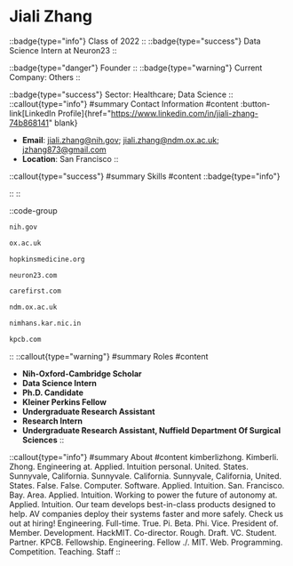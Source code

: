 # Jiali Zhang
::badge{type="info"}
Class of 2022
::
::badge{type="success"}
Data Science Intern at Neuron23
::

::badge{type="danger"}
Founder
::
::badge{type="warning"}
Current Company: Others
::

::badge{type="success"}
Sector: Healthcare; Data Science
::
::callout{type="info"}
#summary
Contact Information
#content
:button-link[LinkedIn Profile]{href="https://www.linkedin.com/in/jiali-zhang-74b868141" blank}
- **Email**: jiali.zhang@nih.gov; jiali.zhang@ndm.ox.ac.uk; jzhang873@gmail.com
- **Location**: San Francisco
::

::callout{type="success"}
#summary
Skills
#content
::badge{type="info"}

::
::

::code-group
```bash [National Institutes of Health]
nih.gov
```
```bash [University of Oxford]
ox.ac.uk
```
```bash [Johns Hopkins Medicine]
hopkinsmedicine.org
```
```bash [Neuron23]
neuron23.com
```
```bash [CareFirst BlueCross BlueShield]
carefirst.com
```
```bash [Nuffield Department of Medicine]
ndm.ox.ac.uk
```
```bash [National Institute of Mental Health and Neuro Sciences]
nimhans.kar.nic.in
```
```bash [Kleiner Perkins Caufield & Byers]
kpcb.com
```
::
::callout{type="warning"}
#summary
Roles
#content
- **Nih-Oxford-Cambridge Scholar**
- **Data Science Intern**
- **Ph.D. Candidate**
- **Kleiner Perkins Fellow**
- **Undergraduate Research Assistant**
- **Research Intern**
- **Undergraduate Research Assistant, Nuffield Department Of Surgical Sciences**
::

::callout{type="info"}
#summary
About
#content
kimberlizhong. Kimberli. Zhong. Engineering at. Applied. Intuition personal. United. States. Sunnyvale, California. Sunnyvale. California. Sunnyvale, California, United. States. False. False. Computer. Software. Applied. Intuition. San. Francisco. Bay. Area. Applied. Intuition. Working to power the future of autonomy at. Applied. Intuition. Our team develops best-in-class products designed to help. AV companies deploy their systems faster and more safely. Check us out at hiring! Engineering. Full-time. True. Pi. Beta. Phi. Vice. President of. Member. Development. HackMIT. Co-director. Rough. Draft. VC. Student. Partner. KPCB. Fellowship. Engineering. Fellow ./. MIT. Web. Programming. Competition. Teaching. Staff
::
